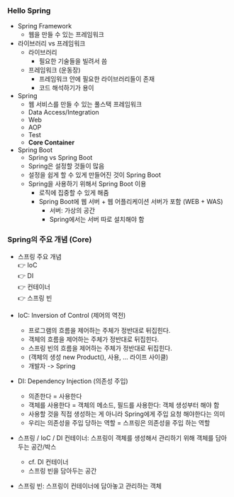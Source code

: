 ### Hello Spring

* Spring Framework
	- 웹을 만들 수 있는 프레임워크
* 라이브러리 vs 프레임워크
	- 라이브러리
		- 필요한 기술들을 빌려서 씀
	- 프레임워크 (운동장)
		- 프레임워크 안에 필요한 라이브러리들이 존재
		- 코드 해석하기가 용이
* Spring
	- 웹 서비스를 만들 수 있는 풀스택 프레임워크
	- Data Access/Integration
	- Web
	- AOP
	- Test
	- **Core Container**
* Spring Boot
	- Spring vs Spring Boot
	- Spring은 설정할 것들이 많음
	- 설정을 쉽게 할 수 있게 만들어진 것이 Spring Boot
	- Spring을 사용하기 위해서 Spring Boot 이용
		- 로직에 집중할 수 있게 해줌
		- Spring Boot에 웹 서버 + 웹 어플리케이션 서버가 포함 (WEB + WAS)
			- 서버: 가상의 공간
			- Spring에서는 서버 따로 설치해야 함 	
### Spring의 주요 개념 (Core)  

* 스프링 주요 개념  
 	:point_right: IoC  
	:point_right: DI  
	:point_right: 컨테이너  
	:point_right: 스프링 빈

* IoC: Inversion of Control (제어의 역전)
	- 프로그램의 흐름을 제어하는 주체가 정반대로 뒤집힌다.
	- 객체의 흐름을 제어하는 주체가 정반대로 뒤집힌다. 
	- 스프링 빈의 흐름을 제어하는 주체가 정반대로 뒤집힌다.
	- (객체의 생성 new Product(), 사용, ... 라이프 사이클)
	- 개발자 -> Spring

* DI: Dependency Injection (의존성 주입)
	- 의존한다 = 사용한다
	- 객체를 사용한다 = 객체의 메소드, 필드를 사용한다: 객체 생성부터 해야 함
	- 사용할 것을 직접 생성하는 게 아니라 Spring에게 주입 요청 해야한다는 의미
	- 우리는 의존성을 주입 당하는 역할 = 스프링은 의존성을 주입 하는 역할

* 스프링 / IoC / DI 컨테이너: 스프링이 객체를 생성해서 관리하기 위해 객체를 담아두는 공간/박스
	- cf. DI 컨테이너
	- 스프링 빈을 담아두는 공간

* 스프링 빈: 스프링이 컨테이너에 담아놓고 관리하는 객체
